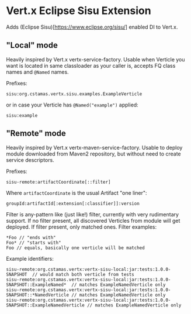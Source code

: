 # Vert.x Eclipse Sisu Extension

Adds (Eclipse Sisu)[https://www.eclipse.org/sisu/] enabled DI to Vert.x.

## "Local" mode

Heavily inspired by Vert.x vertx-service-factory.
Usable when Verticle you want is located in same classloader as your caller is, accepts FQ class names and `@Named` names.

Prefixes:
```
sisu:org.cstamas.vertx.sisu.examples.ExampleVerticle
```
or in case your Verticle has `@Named("example")` applied:
```
sisu:example
```

## "Remote" mode

Heavily inspired by Vert.x vertx-maven-service-factory.
Usable to deploy module downloaded from Maven2 repository, but without need to create service descriptors.

Prefixes:
```
sisu-remote:artifactCoordinate[::filter]
```
Where `artifactCoordinate` is the usual Artifact "one liner":

```
groupId:artifactId[:extension[:classifier]]:version
```
Filter is any-pattern like (just like!) filter, currently with very rudimentary support. If no filter present,
all discovered Verticles from module will get deployed. If filter present, only matched ones. Filter examples:
```
*Foo // "ends with"
Foo* // "starts with"
Foo // equals, basically one verticle will be matched
```

Example identifiers:
```
sisu-remote:org.cstamas.vertx:vertx-sisu-local:jar:tests:1.0.0-SNAPSHOT  // would match both verticle from tests
sisu-remote:org.cstamas.vertx:vertx-sisu-local:jar:tests:1.0.0-SNAPSHOT::ExampleNamed*  // matches ExampleNamedVerticle only
sisu-remote:org.cstamas.vertx:vertx-sisu-local:jar:tests:1.0.0-SNAPSHOT::*NamedVerticle // matches ExampleNamedVerticle only
sisu-remote:org.cstamas.vertx:vertx-sisu-local:jar:tests:1.0.0-SNAPSHOT::ExampleNamedVerticle // matches ExampleNamedVerticle only
```